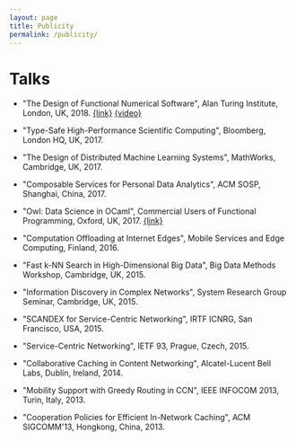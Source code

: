 ```yaml
---
layout: page
title: Publicity
permalink: /publicity/
---
```


Talks
================

- "The Design of Functional Numerical Software", Alan Turing Institute, London, UK, 2018. [{link}](https://www.turing.ac.uk/events/design-functional-numerical-software/) [{video}](https://youtu.be/EbETMvEgvHE)

- "Type-Safe High-Performance Scientific Computing", Bloomberg, London HQ, UK, 2017.

- "The Design of Distributed Machine Learning Systems", MathWorks, Cambridge, UK, 2017.

- "Composable Services for Personal Data Analytics", ACM SOSP, Shanghai, China, 2017.

- "Owl: Data Science in OCaml", Commercial Users of Functional Programming, Oxford, UK, 2017. [{link}](http://cufp.org/2017/c7-liang-wang-own-data-science-in-ocaml.html)

- "Computation Offloading at Internet Edges", Mobile Services and Edge Computing, Finland, 2016.

- "Fast k-NN Search in High-Dimensional Big Data", Big Data Methods Workshop, Cambridge, UK, 2015.

- "Information Discovery in Complex Networks", System Research Group Seminar, Cambridge, UK, 2015.

- "SCANDEX for Service-Centric Networking", IRTF ICNRG, San Francisco, USA, 2015.

- "Service-Centric Networking", IETF 93, Prague, Czech, 2015.

- "Collaborative Caching in Content Networking", Alcatel-Lucent Bell Labs, Dublin, Ireland, 2014.

- "Mobility Support with Greedy Routing in CCN", IEEE INFOCOM 2013, Turin, Italy, 2013.

- "Cooperation Policies for Efficient In-Network Caching", ACM SIGCOMM'13, Hongkong, China, 2013.
